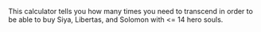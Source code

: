 This calculator tells you how many times you need to transcend in order to be able to buy Siya, Libertas, and Solomon with <= 14 hero souls.
